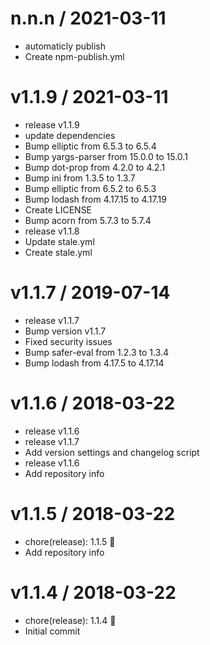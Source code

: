 
n.n.n / 2021-03-11
==================

  * automaticly publish
  * Create npm-publish.yml

v1.1.9 / 2021-03-11
===================

  * release v1.1.9
  * update dependencies
  * Bump elliptic from 6.5.3 to 6.5.4
  * Bump yargs-parser from 15.0.0 to 15.0.1
  * Bump dot-prop from 4.2.0 to 4.2.1
  * Bump ini from 1.3.5 to 1.3.7
  * Bump elliptic from 6.5.2 to 6.5.3
  * Bump lodash from 4.17.15 to 4.17.19
  * Create LICENSE
  * Bump acorn from 5.7.3 to 5.7.4
  * release v1.1.8
  * Update stale.yml
  * Create stale.yml

v1.1.7 / 2019-07-14
===================

  * release v1.1.7
  * Bump version v1.1.7
  * Fixed security issues
  * Bump safer-eval from 1.2.3 to 1.3.4
  * Bump lodash from 4.17.5 to 4.17.14

v1.1.6 / 2018-03-22
===================

  * release v1.1.6
  * release v1.1.7
  * Add version settings and changelog script
  * release v1.1.6
  * Add repository info

v1.1.5 / 2018-03-22
===================

  * chore(release): 1.1.5 :tada:
  * Add repository info

v1.1.4 / 2018-03-22
===================

  * chore(release): 1.1.4 :tada:
  * Initial commit
